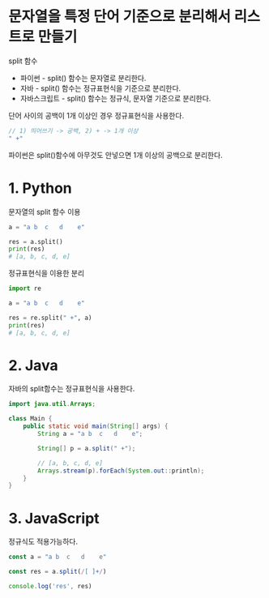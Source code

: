 
# 문자열을 특정 단어 기준으로 분리해서 리스트로 만들기

split 함수
- 파이썬 - split() 함수는 문자열로 분리한다.
- 자바 - split() 함수는 정규표현식을 기준으로 분리한다.
- 자바스크립트 - split() 함수는 정규식, 문자열 기준으로 분리한다. 

단어 사이의 공백이 1개 이상인 경우 정규표현식을 사용한다.
```js
// 1) 띄어쓰기 -> 공백, 2) + -> 1개 이상
" +"
```
파이썬은 split()함수에 아무것도 안넣으면 1개 이상의 공백으로 분리한다.

# 1. Python
문자열의 split 함수 이용
```python
a = "a b  c   d    e"

res = a.split()
print(res)
# [a, b, c, d, e]
```
정규표현식을 이용한 분리
```python
import re

a = "a b  c   d    e"

res = re.split(" +", a)
print(res)
# [a, b, c, d, e]
```

# 2. Java
자바의 split함수는 정규표현식을 사용한다.
```java
import java.util.Arrays;

class Main {
    public static void main(String[] args) {
        String a = "a b  c   d    e";

        String[] p = a.split(" +");

        // [a, b, c, d, e]
        Arrays.stream(p).forEach(System.out::println);
    }
}
```

# 3. JavaScript
정규식도 적용가능하다.
```js
const a = "a b  c   d    e"

const res = a.split(/[ ]+/)

console.log('res', res)
```